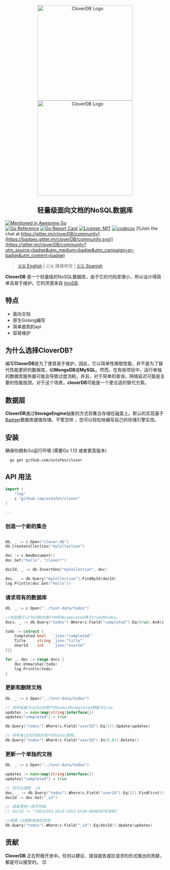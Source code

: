 <p align="center">
<img alt="CloverDB Logo" src=".github/logo.png#gh-light-mode-only" width="300px">
<img alt="CloverDB Logo" src=".github/logo-white.png#gh-dark-mode-only" width="300px">
</p>
<h2 align="center">轻量级面向文档的NoSQL数据库</h2>

[![Mentioned in Awesome Go](https://awesome.re/mentioned-badge.svg)](https://github.com/avelino/awesome-go)  
[![Go Reference](https://pkg.go.dev/badge/badge/github.com/ostafen/clover.svg)](https://pkg.go.dev/github.com/ostafen/clover)
[![Go Report Card](https://goreportcard.com/badge/github.com/ostafen/clover)](https://goreportcard.com/report/github.com/ostafen/clover)
[![License: MIT](https://img.shields.io/badge/License-MIT-blue.svg)](https://opensource.org/licenses/MIT)
[![codecov](https://codecov.io/gh/ostafen/clover/branch/main/graph/badge.svg?token=R06H8FR47O)](https://codecov.io/gh/ostafen/clover)
[![Join the chat at https://gitter.im/cloverDB/community](https://badges.gitter.im/cloverDB/community.svg)](https://gitter.im/cloverDB/community?utm_source=badge&utm_medium=badge&utm_campaign=pr-badge&utm_content=badge)

> [🇬🇧 English](README.md) | 🇨🇳 简体中文 | [🇪🇸 Spanish](README-ES.md) 

**CloverDB** 是一个轻量级的NoSQL数据库，由于它的代码库很小，所以设计得简单且易于维护。它的灵感来自 [tinyDB](https://github.com/msiemens/tinydb).

## 特点

- 面向文档
- 原生Golang编写
- 简单直观的api
- 容易维护

## 为什么选择CloverDB?

编写**CloverDB**是为了使其易于维护。因此，它以简单性换取性能，并不是为了替代性能更好的数据库，如**MongoDB**或**MySQL**。然而，在有些项目中，运行单独的数据库服务器可能会导致过度消耗，并且，对于简单的查询，网络延迟可能是主要的性能瓶颈。对于这个场景，**cloverDB**可能是一个更合适的替代方案。

## 数据层

**CloverDB**通过**StorageEngine**抽象的方式将集合存储在磁盘上。默认的实现基于[Badger](https://github.com/dgraph-io/badger)数据库键值存储。不管怎样
，您可以轻松地编写自己的存储引擎实现。

## 安装
确保你拥有Go运行环境 (需要Go 1.13 或者更高版本)
```shell
  go get github.com/ostafen/clover
```

## API 用法

```go
import (
	"log"
	c "github.com/ostafen/clover"
)

...

```

### 创造一个新的集合
```go

db, _ := c.Open("clover-db")
db.CreateCollection("myCollection")

doc := c.NewDocument()
doc.Set("hello", "clover!")

docId, _ := db.InsertOne("myCollection", doc)

doc, _ = db.Query("myCollection").FindById(docId)
log.Println(doc.Get("hello"))

```

### 请求现有的数据库

```go
db, _ := c.Open("../test-data/todos")

//找到属于id为5和8的用户的所有completed等于true的todos。
docs, _ := db.Query("todos").Where(c.Field("completed").Eq(true).And(c.Field("userId").In(5, 8))).FindAll()

todo := &struct {
    Completed bool   `json:"completed"`
    Title     string `json:"title"`
    UserId    int    `json:"userId"`
}{}

for _, doc := range docs {
    doc.Unmarshal(todo)
    log.Println(todo)
}
```

### 更新和删除文档

```go
db, _ := c.Open("../test-data/todos")

// 将所有属于id为1的用户的todos的completed更新为true。
updates := make(map[string]interface{})
updates["completed"] = true

db.Query("todos").Where(c.Field("userId").Eq(1)).Update(updates)

// 将所有id为5和8的用户的todos删除。
db.Query("todos").Where(c.Field("userId").In(5,8)).Delete()
```

### 更新一个单独的文档
```go
db, _ := c.Open("../test-data/todos")

updates := make(map[string]interface{})
updates["completed"] = true

// 您可以得到 _id
doc, _ := db.Query("todos").Where(c.Field("userId").Eq(2)).FindFirst()
docId := doc.Get("_id")

// 或者使用一段字符串
// docId := "1dbce353-d3c6-43b3-b5a8-80d8d876389b"

//根据_id更新单独的文档
db.Query("todos").Where(c.Field("_id").Eq(docId)).Update(updates)
```

## 贡献

**CloverDB** 正在积极开发中。任何以建议、错误报告或拉请求的形式做出的贡献，都是可以接受的。 :blush:
